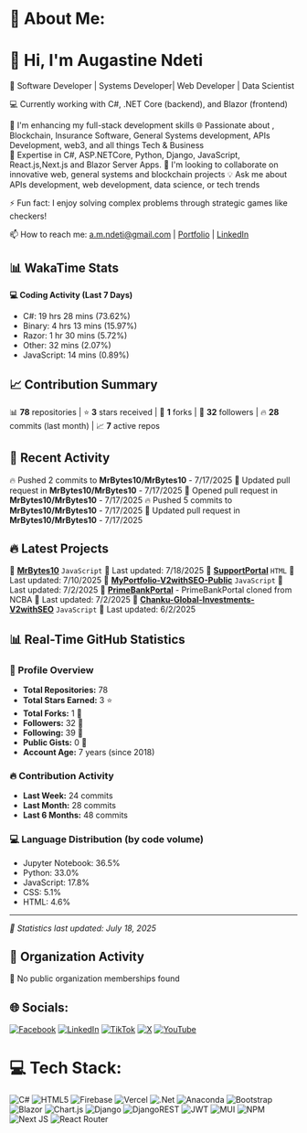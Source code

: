 # 💫 About Me:
# 👋 Hi, I'm Augastine Ndeti

🚀 Software Developer | Systems Developer| Web Developer | Data Scientist

💻 Currently working with C#, .NET Core (backend), and Blazor (frontend)

🔭 I'm enhancing my full-stack development skills
🌐 Passionate about , Blockchain, Insurance Software, General Systems development, APIs Development, web3, and all things Tech & Business  <br>
🌱 Expertise in C#, ASP.NETCore, Python, Django, JavaScript, React.js,Next.js and Blazor Server Apps.
👯 I'm looking to collaborate on innovative web, general systems and blockchain projects
💡 Ask me about APIs development, web development, data science, or tech trends

⚡ Fun fact: I enjoy solving complex problems through strategic games like checkers!

📫 How to reach me: a.m.ndeti@gmail.com | [Portfolio](https://mulutx.co.ke) | [LinkedIn](https://www.linkedin.com/in/augastine-ndeti-290230175)
<!-- Add this new section to your README.md file -->

<!-- Add this new section to your README.md file -->

## 📊 WakaTime Stats
<!-- WAKATIME_STATS:START -->
**💻 Coding Activity (Last 7 Days)**

- C#: 19 hrs 28 mins (73.62%)
- Binary: 4 hrs 13 mins (15.97%)
- Razor: 1 hr 30 mins (5.72%)
- Other: 32 mins (2.07%)
- JavaScript: 14 mins (0.89%)
<!-- WAKATIME_STATS:END -->

## 📈 Contribution Summary
<!-- CONTRIBUTION_SUMMARY:START -->
📊 **78** repositories | ⭐ **3** stars received | 🍴 **1** forks | 👥 **32** followers | 🔥 **28** commits (last month) | 📈 **7** active repos
<!-- CONTRIBUTION_SUMMARY:END -->

## 🚀 Recent Activity
<!-- GITHUB_ACTIVITY:START -->
🔥 Pushed 2 commits to **MrBytes10/MrBytes10** - 7/17/2025
🔀 Updated pull request in **MrBytes10/MrBytes10** - 7/17/2025
🔀 Opened pull request in **MrBytes10/MrBytes10** - 7/17/2025
🔥 Pushed 5 commits to **MrBytes10/MrBytes10** - 7/17/2025
🔀 Updated pull request in **MrBytes10/MrBytes10** - 7/17/2025
<!-- GITHUB_ACTIVITY:END -->

## 🔥 Latest Projects
<!-- LATEST_PROJECTS:START -->
🚀 **[MrBytes10](https://github.com/MrBytes10/MrBytes10)** `JavaScript` 
   📅 Last updated: 7/18/2025
🚀 **[SupportPortal](https://github.com/MrBytes10/SupportPortal)** `HTML` 
   📅 Last updated: 7/10/2025
🚀 **[MyPortfolio-V2withSEO-Public](https://github.com/MrBytes10/MyPortfolio-V2withSEO-Public)** `JavaScript` 
   📅 Last updated: 7/2/2025
🚀 **[PrimeBankPortal](https://github.com/MrBytes10/PrimeBankPortal)**  - PrimeBankPortal cloned from NCBA
   📅 Last updated: 7/2/2025
🚀 **[Chanku-Global-Investments-V2withSEO](https://github.com/MrBytes10/Chanku-Global-Investments-V2withSEO)** `JavaScript` 
   📅 Last updated: 6/2/2025
<!-- LATEST_PROJECTS:END -->

<!-- REALTIME_STATS:START -->

## 📊 Real-Time GitHub Statistics
### 🎯 Profile Overview
- **Total Repositories:** 78
- **Total Stars Earned:** 3 ⭐
- **Total Forks:** 1 🍴
- **Followers:** 32 👥
- **Following:** 39 👥
- **Public Gists:** 0 📝
- **Account Age:** 7 years (since 2018)
### 🔥 Contribution Activity
- **Last Week:** 24 commits
- **Last Month:** 28 commits
- **Last 6 Months:** 48 commits
### 💻 Language Distribution (by code volume)
- Jupyter Notebook: 36.5%
- Python: 33.0%
- JavaScript: 17.8%
- CSS: 5.1%
- HTML: 4.6%
---
*📅 Statistics last updated: July 18, 2025*
<!-- REALTIME_STATS:END -->

## 🏢 Organization Activity
<!-- ORG_ACTIVITY:START -->
🏢 No public organization memberships found
<!-- ORG_ACTIVITY:END -->

## 🌐 Socials:
[![Facebook](https://img.shields.io/badge/Facebook-%231877F2.svg?logo=Facebook&logoColor=white)](https://facebook.com/mulu-tx) [![LinkedIn](https://img.shields.io/badge/LinkedIn-%230077B5.svg?logo=linkedin&logoColor=white)](https://linkedin.com/in/augastine-ndeti-290230175) [![TikTok](https://img.shields.io/badge/TikTok-%23000000.svg?logo=TikTok&logoColor=white)](https://tiktok.com/@mulu_tx) [![X](https://img.shields.io/badge/X-black.svg?logo=X&logoColor=white)](https://x.com/mulu_tx) [![YouTube](https://img.shields.io/badge/YouTube-%23FF0000.svg?logo=YouTube&logoColor=white)](https://youtube.com/@mulu_tx)

# 💻 Tech Stack:
![C#](https://img.shields.io/badge/c%23-%23239120.svg?style=for-the-badge&logo=csharp&logoColor=white) ![HTML5](https://img.shields.io/badge/html5-%23E34F26.svg?style=for-the-badge&logo=html5&logoColor=white) ![Firebase](https://img.shields.io/badge/firebase-%23039BE5.svg?style=for-the-badge&logo=firebase) ![Vercel](https://img.shields.io/badge/vercel-%23000000.svg?style=for-the-badge&logo=vercel&logoColor=white) ![.Net](https://img.shields.io/badge/.NET-5C2D91?style=for-the-badge&logo=.net&logoColor=white) ![Anaconda](https://img.shields.io/badge/Anaconda-%2344A833.svg?style=for-the-badge&logo=anaconda&logoColor=white) ![Bootstrap](https://img.shields.io/badge/bootstrap-%238511FA.svg?style=for-the-badge&logo=bootstrap&logoColor=white) ![Blazor](https://img.shields.io/badge/blazor-%235C2D91.svg?style=for-the-badge&logo=blazor&logoColor=white) ![Chart.js](https://img.shields.io/badge/chart.js-F5788D.svg?style=for-the-badge&logo=chart.js&logoColor=white) ![Django](https://img.shields.io/badge/django-%23092E20.svg?style=for-the-badge&logo=django&logoColor=white) ![DjangoREST](https://img.shields.io/badge/DJANGO-REST-ff1709?style=for-the-badge&logo=django&logoColor=white&color=ff1709&labelColor=gray) ![JWT](https://img.shields.io/badge/JWT-black?style=for-the-badge&logo=JSON%20web%20tokens) ![MUI](https://img.shields.io/badge/MUI-%230081CB.svg?style=for-the-badge&logo=mui&logoColor=white) ![NPM](https://img.shields.io/badge/NPM-%23CB3837.svg?style=for-the-badge&logo=npm&logoColor=white) ![Next JS](https://img.shields.io/badge/Next-black?style=for-the-badge&logo=next.js&logoColor=white) ![React Router](https://img.shields.io/badge/React_Router-CA4245?style=for-the-badge&logo=react-router&logoColor=white)
